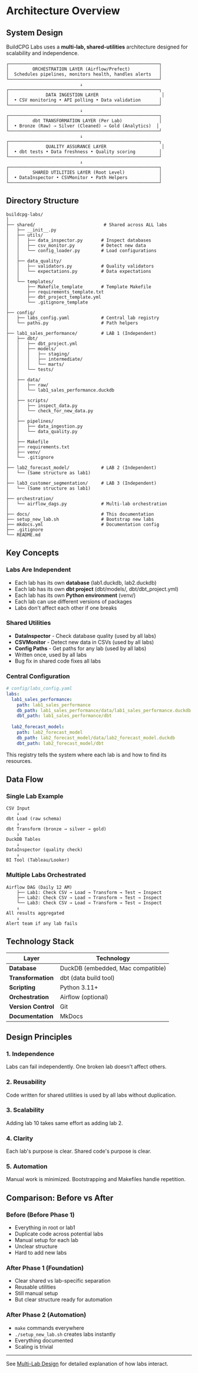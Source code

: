 # Architecture Overview

## System Design

BuildCPG Labs uses a **multi-lab, shared-utilities** architecture designed for scalability and independence.

```
┌─────────────────────────────────────────────────────────┐
│         ORCHESTRATION LAYER (Airflow/Prefect)           │
│  Schedules pipelines, monitors health, handles alerts   │
└─────────────────────────────────────────────────────────┘
                            ↓
┌─────────────────────────────────────────────────────────┐
│              DATA INGESTION LAYER                        │
│  • CSV monitoring • API polling • Data validation       │
└─────────────────────────────────────────────────────────┘
                            ↓
┌─────────────────────────────────────────────────────────┐
│         dbt TRANSFORMATION LAYER (Per Lab)              │
│  • Bronze (Raw) → Silver (Cleaned) → Gold (Analytics)  │
└─────────────────────────────────────────────────────────┘
                            ↓
┌─────────────────────────────────────────────────────────┐
│              QUALITY ASSURANCE LAYER                     │
│  • dbt tests • Data freshness • Quality scoring         │
└─────────────────────────────────────────────────────────┘
                            ↓
┌─────────────────────────────────────────────────────────┐
│         SHARED UTILITIES LAYER (Root Level)             │
│  • DataInspector • CSVMonitor • Path Helpers            │
└─────────────────────────────────────────────────────────┘
```

## Directory Structure

```
buildcpg-labs/
│
├── shared/                          # Shared across ALL labs
│   ├── __init__.py
│   ├── utils/
│   │   ├── data_inspector.py       # Inspect databases
│   │   ├── csv_monitor.py          # Detect new data
│   │   └── config_loader.py        # Load configurations
│   │
│   ├── data_quality/
│   │   ├── validators.py           # Quality validators
│   │   └── expectations.py         # Data expectations
│   │
│   └── templates/
│       ├── Makefile_template       # Template Makefile
│       ├── requirements_template.txt
│       ├── dbt_project_template.yml
│       └── .gitignore_template
│
├── config/
│   ├── labs_config.yaml            # Central lab registry
│   └── paths.py                    # Path helpers
│
├── lab1_sales_performance/         # LAB 1 (Independent)
│   ├── dbt/
│   │   ├── dbt_project.yml
│   │   ├── models/
│   │   │   ├── staging/
│   │   │   ├── intermediate/
│   │   │   └── marts/
│   │   └── tests/
│   │
│   ├── data/
│   │   ├── raw/
│   │   └── lab1_sales_performance.duckdb
│   │
│   ├── scripts/
│   │   ├── inspect_data.py
│   │   └── check_for_new_data.py
│   │
│   ├── pipelines/
│   │   ├── data_ingestion.py
│   │   └── data_quality.py
│   │
│   ├── Makefile
│   ├── requirements.txt
│   ├── venv/
│   └── .gitignore
│
├── lab2_forecast_model/            # LAB 2 (Independent)
│   └── (Same structure as lab1)
│
├── lab3_customer_segmentation/     # LAB 3 (Independent)
│   └── (Same structure as lab1)
│
├── orchestration/
│   └── airflow_dags.py             # Multi-lab orchestration
│
├── docs/                           # This documentation
├── setup_new_lab.sh                # Bootstrap new labs
├── mkdocs.yml                      # Documentation config
├── .gitignore
└── README.md
```

## Key Concepts

### Labs Are Independent
- Each lab has its own **database** (lab1.duckdb, lab2.duckdb)
- Each lab has its own **dbt project** (dbt/models/, dbt/dbt_project.yml)
- Each lab has its own **Python environment** (venv/)
- Each lab can use different versions of packages
- Labs don't affect each other if one breaks

### Shared Utilities
- **DataInspector** - Check database quality (used by all labs)
- **CSVMonitor** - Detect new data in CSVs (used by all labs)
- **Config Paths** - Get paths for any lab (used by all labs)
- Written once, used by all labs
- Bug fix in shared code fixes all labs

### Central Configuration
```yaml
# config/labs_config.yaml
labs:
  lab1_sales_performance:
    path: lab1_sales_performance
    db_path: lab1_sales_performance/data/lab1_sales_performance.duckdb
    dbt_path: lab1_sales_performance/dbt
    
  lab2_forecast_model:
    path: lab2_forecast_model
    db_path: lab2_forecast_model/data/lab2_forecast_model.duckdb
    dbt_path: lab2_forecast_model/dbt
```

This registry tells the system where each lab is and how to find its resources.

## Data Flow

### Single Lab Example
```
CSV Input
    ↓
dbt Load (raw schema)
    ↓
dbt Transform (bronze → silver → gold)
    ↓
DuckDB Tables
    ↓
DataInspector (quality check)
    ↓
BI Tool (Tableau/Looker)
```

### Multiple Labs Orchestrated
```
Airflow DAG (Daily 12 AM)
    ├── Lab1: Check CSV → Load → Transform → Test → Inspect
    ├── Lab2: Check CSV → Load → Transform → Test → Inspect
    └── Lab3: Check CSV → Load → Transform → Test → Inspect
    ↓
All results aggregated
    ↓
Alert team if any lab fails
```

## Technology Stack

| Layer | Technology |
|-------|------------|
| **Database** | DuckDB (embedded, Mac compatible) |
| **Transformation** | dbt (data build tool) |
| **Scripting** | Python 3.11+ |
| **Orchestration** | Airflow (optional) |
| **Version Control** | Git |
| **Documentation** | MkDocs |

## Design Principles

### 1. Independence
Labs can fail independently. One broken lab doesn't affect others.

### 2. Reusability
Code written for shared utilities is used by all labs without duplication.

### 3. Scalability
Adding lab 10 takes same effort as adding lab 2.

### 4. Clarity
Each lab's purpose is clear. Shared code's purpose is clear.

### 5. Automation
Manual work is minimized. Bootstrapping and Makefiles handle repetition.

## Comparison: Before vs After

### Before (Before Phase 1)
- Everything in root or lab1
- Duplicate code across potential labs
- Manual setup for each lab
- Unclear structure
- Hard to add new labs

### After Phase 1 (Foundation)
- Clear shared vs lab-specific separation
- Reusable utilities
- Still manual setup
- But clear structure ready for automation

### After Phase 2 (Automation)
- `make` commands everywhere
- `./setup_new_lab.sh` creates labs instantly
- Everything documented
- Scaling is trivial

---

See [Multi-Lab Design](multi-lab-design.md) for detailed explanation of how labs interact.